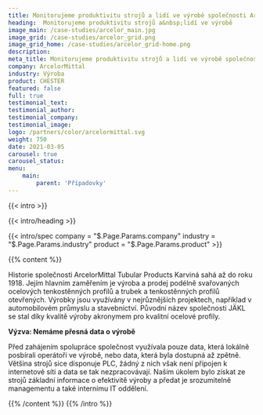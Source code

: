 ```yaml
---
title: Monitorujeme produktivitu strojů a lidí ve výrobě společnosti ArcelorMittal
heading:  Monitorujeme produktivitu strojů a&nbsp;lidí ve výrobě
image_main: /case-studies/arcelor_main.jpg
image_grid: /case-studies/arcelor_grid.png
image_grid_home: /case-studies/arcelor_grid-home.png
description:
meta_title: Monitorujeme produktivitu strojů a lidí ve výrobě společnosti ArcelorMittal | HARDWARIO případová studie
company: ArcelorMittal
industry: Výroba
product: CHESTER
featured: false
full: true
testimonial_text: 
testimonial_author: 
testimonial_company: 
testimonial_image: 
logo: /partners/color/arcelormittal.svg
weight: 750
date: 2021-03-05
carousel: true
carousel_status: 
menu:
    main:
        parent: 'Případovky'
---
```


{{< intro >}}

{{< intro/heading >}}

{{< intro/spec company = "$.Page.Params.company" industry = "$.Page.Params.industry" product = "$.Page.Params.product" >}}

{{% content %}}

Historie společnosti ArcelorMittal Tubular Products Karviná sahá až do roku 1918. Jejím hlavním zaměřením je výroba a prodej podélně svařovaných ocelových tenkostěnných profilů a trubek a tenkostěnných profilů otevřených. Výrobky jsou využívány v nejrůznějších projektech, například v automobilovém průmyslu a stavebnictví. Původní název společnosti JÄKL se stal díky kvalitě výroby akronymem pro kvalitní ocelové profily.

**Výzva: Nemáme přesná data o výrobě**

Před zahájením spolupráce společnost využívala pouze data, která lokálně posbírali operátoři ve výrobě, nebo data, která byla dostupná až zpětně. Většina strojů sice disponuje PLC, žádný z nich však není připojen k internetové síti a data se tak nezpracovávají. Našim úkolem bylo získat ze strojů základní informace o efektivitě výroby a předat je srozumitelně managementu a také internímu IT oddělení.

{{% /content %}}
{{% /intro %}}
